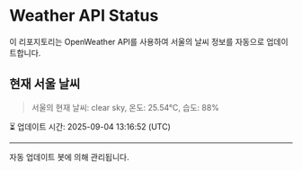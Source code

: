 
# Weather API Status

이 리포지토리는 OpenWeather API를 사용하여 서울의 날씨 정보를 자동으로 업데이트합니다.

## 현재 서울 날씨
> 서울의 현재 날씨: clear sky, 온도: 25.54°C, 습도: 88%

⏳ 업데이트 시간: 2025-09-04 13:16:52 (UTC)

---
자동 업데이트 봇에 의해 관리됩니다.
